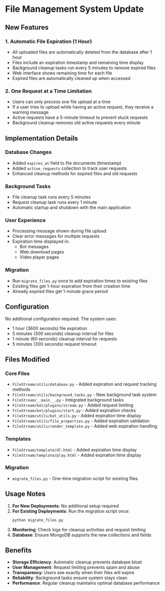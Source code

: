 # File Management System Update

## New Features

### 1. Automatic File Expiration (1 Hour)
- All uploaded files are automatically deleted from the database after 1 hour
- Files include an expiration timestamp and remaining time display
- Background cleanup tasks run every 5 minutes to remove expired files
- Web interface shows remaining time for each file
- Expired files are automatically cleaned up when accessed

### 2. One Request at a Time Limitation
- Users can only process one file upload at a time
- If a user tries to upload while having an active request, they receive a warning message
- Active requests have a 5-minute timeout to prevent stuck requests
- Background cleanup removes old active requests every minute

## Implementation Details

### Database Changes
- Added `expires_at` field to file documents (timestamp)
- Added `active_requests` collection to track user requests
- Enhanced cleanup methods for expired files and old requests

### Background Tasks
- File cleanup task runs every 5 minutes
- Request cleanup task runs every 1 minute
- Automatic startup and shutdown with the main application

### User Experience
- Processing message shown during file upload
- Clear error messages for multiple requests
- Expiration time displayed in:
  - Bot messages
  - Web download pages
  - Video player pages

### Migration
- Run `migrate_files.py` once to add expiration times to existing files
- Existing files get 1-hour expiration from their creation time
- Already expired files get 1-minute grace period

## Configuration

No additional configuration required. The system uses:
- 1 hour (3600 seconds) file expiration
- 5 minutes (300 seconds) cleanup interval for files
- 1 minute (60 seconds) cleanup interval for requests
- 5 minutes (300 seconds) request timeout

## Files Modified

### Core Files
- `FileStream/utils/database.py` - Added expiration and request tracking methods
- `FileStream/utils/background_tasks.py` - New background task system
- `FileStream/__main__.py` - Integrated background tasks
- `FileStream/bot/plugins/stream.py` - Added request limiting
- `FileStream/bot/plugins/start.py` - Added expiration checks
- `FileStream/utils/bot_utils.py` - Added expiration time display
- `FileStream/utils/file_properties.py` - Added expiration validation
- `FileStream/utils/render_template.py` - Added web expiration handling

### Templates
- `FileStream/template/dl.html` - Added expiration time display
- `FileStream/template/play.html` - Added expiration time display

### Migration
- `migrate_files.py` - One-time migration script for existing files

## Usage Notes

1. **For New Deployments**: No additional setup required
2. **For Existing Deployments**: Run the migration script once:
   ```bash
   python migrate_files.py
   ```
3. **Monitoring**: Check logs for cleanup activities and request limiting
4. **Database**: Ensure MongoDB supports the new collections and fields

## Benefits

- **Storage Efficiency**: Automatic cleanup prevents database bloat
- **User Management**: Request limiting prevents spam and abuse
- **Transparency**: Users see exactly when their files will expire
- **Reliability**: Background tasks ensure system stays clean
- **Performance**: Regular cleanup maintains optimal database performance
